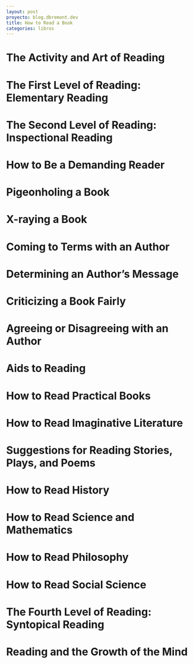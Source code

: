 ```yaml
---
layout: post
proyecto: blog.dbremont.dev
title: How to Read a Book
categories: libros
---
```


<!--more-->

# The Activity and Art of Reading
# The First Level of Reading: Elementary Reading
# The Second Level of Reading: Inspectional Reading
# How to Be a Demanding Reader
# Pigeonholing a Book
# X-raying a Book
# Coming to Terms with an Author
# Determining an Author’s Message
# Criticizing a Book Fairly
# Agreeing or Disagreeing with an Author
# Aids to Reading
# How to Read Practical Books
# How to Read Imaginative Literature
# Suggestions for Reading Stories, Plays, and Poems
# How to Read History
# How to Read Science and Mathematics
# How to Read Philosophy
# How to Read Social Science
# The Fourth Level of Reading: Syntopical Reading
# Reading and the Growth of the Mind